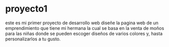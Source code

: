 # proyecto1
este es mi primer proyecto de desarrollo web
diseñe la pagina web de un emprendimiento que tiene mi hermana la cual se basa en la venta de moños
para las niñas donde se pueden escoger diseños de varios colores y, hasta personalizarlos a tu gusto.
